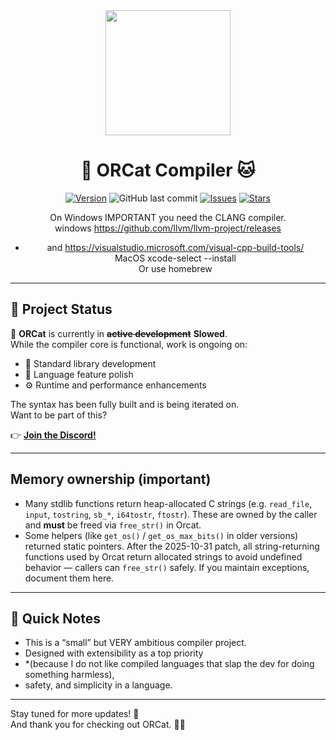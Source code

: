 <div align="center">

<img src="https://github.com/user-attachments/assets/02dfcb6a-84e6-4954-b9a8-e911f462359f" width="200"/>

# 🐋 ORCat Compiler 🐱

[![Version](https://img.shields.io/badge/ORCatCompiler‑VER-1.8‑Beta-blue)](https://github.com/MikaLorielle/Orcat-Lang)
![GitHub last commit](https://img.shields.io/github/last-commit/MikaLorielle/Orcat-lang)
[![Issues](https://img.shields.io/github/issues/MikaLorielle/Orcat-Lang.svg)](https://github.com/MikaLorielle/Orcat-Lang/issues)
[![Stars](https://img.shields.io/github/stars/MikaLorielle/Orcat-Lang.svg?style=social)](https://github.com/MikaLorielle/Orcat-Lang/stargazers)

On Windows IMPORTANT you need the CLANG compiler. <br>
windows https://github.com/llvm/llvm-project/releases <br>
- and https://visualstudio.microsoft.com/visual-cpp-build-tools/ <br>
MacOS xcode-select --install <br>
Or use homebrew <br>
</div>

---

## 🚧 Project Status
🐋
**ORCat** is currently in ~~**active development**~~ **Slowed**.  
While the compiler core is functional, work is ongoing on:

- 🧱 Standard library development  
- 🧬 Language feature polish  
- ⚙️ Runtime and performance enhancements

The syntax has been fully built and is being iterated on.  
Want to be part of this?

👉 **[Join the Discord!](https://discord.gg/zmnuz4h88x)**

---
## Memory ownership (important)

- Many stdlib functions return heap-allocated C strings (e.g. `read_file`, `input`, `tostring`, `sb_*`, `i64tostr`, `ftostr`). These are owned by the caller and **must** be freed via `free_str()` in Orcat.
- Some helpers (like `get_os()` / `get_os_max_bits()` in older versions) returned static pointers. After the 2025-10-31 patch, all string-returning functions used by Orcat return allocated strings to avoid undefined behavior — callers can `free_str()` safely. If you maintain exceptions, document them here.
---

## 📌 Quick Notes

- This is a “small” but VERY ambitious compiler project.
- Designed with extensibility as a top priority
- *(because I do not like compiled languages that slap the dev for doing something harmless),
- safety, and simplicity in a language.

---

Stay tuned for more updates! 🌟  
And thank you for checking out ORCat. 🐋🐱
